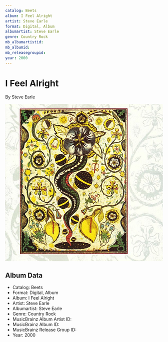 ```yaml
---
catalog: Beets
album: I Feel Alright
artist: Steve Earle
format: Digital, Album
albumartist: Steve Earle
genre: Country Rock
mb_albumartistid: 
mb_albumid: 
mb_releasegroupid: 
year: 2000
---
```


# I Feel Alright

By Steve Earle

![](../../assets/beetscovers/Steve_Earle-I_Feel_Alright.jpg)

## Album Data

- Catalog: Beets
- Format: Digital, Album
- Album: I Feel Alright
- Artist: Steve Earle
- Albumartist: Steve Earle
- Genre: Country Rock
- MusicBrainz Album Artist ID: 
- MusicBrainz Album ID: 
- MusicBrainz Release Group ID: 
- Year: 2000

